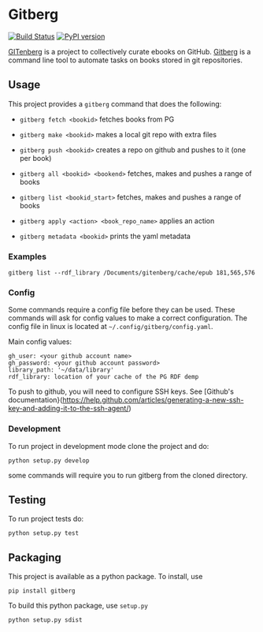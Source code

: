 # Gitberg
[![Build Status](https://travis-ci.org/gitenberg-dev/gitberg.svg?branch=master)](https://travis-ci.org/gitenberg-dev/gitberg)
[![PyPI version](https://img.shields.io/pypi/v/gitberg.svg)](https://pypi.python.org/pypi/gitberg)

[GITenberg](https://gitenberg.org/) is a project to collectively curate ebooks on GitHub.
[Gitberg](https://github.com/gitenberg-dev/gitberg) is a command line tool to automate tasks on books stored in git repositories.


## Usage

This project provides a `gitberg` command that does the following:

+ `gitberg fetch <bookid>` fetches books from PG
+ `gitberg make <bookid>` makes a local git repo with extra files
+ `gitberg push <bookid>` creates a repo on github and pushes to it (one per book)
+ `gitberg all <bookid> <bookend>` fetches, makes and pushes a range of books
+ `gitberg list <bookid_start>` fetches, makes and pushes a range of books

+ `gitberg apply <action> <book_repo_name>` applies an action
+ `gitberg metadata <bookid>` prints the yaml metadata


### Examples

```
gitberg list --rdf_library /Documents/gitenberg/cache/epub 181,565,576

```

### Config

Some commands require a config file before they can be used.
These commands will ask for config values to make a correct configuration.
The config file in linux is located at `~/.config/gitberg/config.yaml`.

Main config values:

    gh_user: <your github account name>
    gh_password: <your github account password>
    library_path: '~/data/library'
    rdf_library: location of your cache of the PG RDF demp
    
To push to github, you will need to configure SSH keys. See [Github's documentation}(https://help.github.com/articles/generating-a-new-ssh-key-and-adding-it-to-the-ssh-agent/)

### Development

To run project in development mode clone the project and do:
    
    python setup.py develop

some commands will require you to run gitberg from the cloned directory.

## Testing

To run project tests do:

    python setup.py test


## Packaging

This project is available as a python package. To install, use 

    pip install gitberg
    
To build this python package, use `setup.py`

    python setup.py sdist

